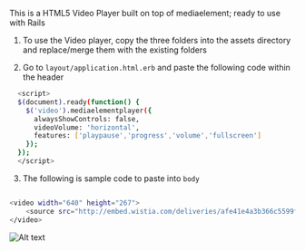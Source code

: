 This is a HTML5 Video Player built on top of mediaelement; ready to use with Rails

1) To use the Video player, copy the three folders into the assets directory and replace/merge them with the existing folders

2) Go to `layout/application.html.erb` and paste the following code within the header

```bash
  <script>
  $(document).ready(function() {
    $('video').mediaelementplayer({
      alwaysShowControls: false,
      videoVolume: 'horizontal',
      features: ['playpause','progress','volume','fullscreen']
    });
  });
  </script>
```

3) The following is sample code to paste into `body`
```bash

<video width="640" height="267">
    <source src="http://embed.wistia.com/deliveries/afe41e4a3b366c5599fb17d96c469ad85007e2df/file.mp4" type="video/mp4">
</video>
```
![Alt text](https://raw.githubusercontent.com/timchunght/tim-html5-player-rails/master/tim-html5-video.png)